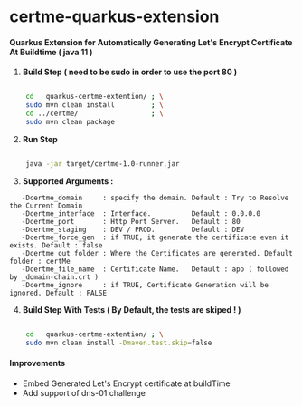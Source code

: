 # certme-quarkus-extension

#### Quarkus Extension for Automatically Generating Let's Encrypt Certificate At Buildtime ( java 11 )

1. **Build Step ( need to be sudo in order to use the port 80 )**

```bash

    cd   quarkus-certme-extention/ ; \
    sudo mvn clean install         ; \
    cd ../certme/                  ; \
    sudo mvn clean package 
```
2. **Run Step**

```bash

    java -jar target/certme-1.0-runner.jar

```
3. **Supported Arguments :**

```
   -Dcertme_domain     : specify the domain. Default : Try to Resolve the Current Domain
   -Dcertme_interface  : Interface.          Default : 0.0.0.0
   -Dcertme_port       : Http Port Server.   Default : 80
   -Dcertme_staging    : DEV / PROD.         Default : DEV
   -Dcertme_force_gen  : if TRUE, it generate the certificate even it exists. Default : false 
   -Dcertme_out_folder : Where the Certificates are generated. Default folder : certMe
   -Dcertme_file_name  : Certificate Name.   Default : app ( followed by _domain-chain.crt )
   -Dcertme_ignore     : if TRUE, Certificate Generation will be ignored. Default : FALSE
```

4. **Build Step With Tests ( By Default, the tests are skiped ! )**

```bash

    cd   quarkus-certme-extention/ ; \
    sudo mvn clean install -Dmaven.test.skip=false
```

#### Improvements
  - Embed Generated Let's Encrypt certificate at buildTime
  - Add support of dns-01 challenge
